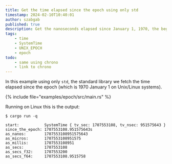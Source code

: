 ```yaml
---
title: Get the time elapsed since the epoch using only std
timestamp: 2024-02-10T10:40:01
author: szabgab
published: true
description: Get the nanoseconds elapsed since January 1, 1970, the beginning of the (UNIX) world.
tags:
    - time
    - SystemTime
    - UNIX_EPOCH
    - epoch
todo:
    - same using chrono
    - link to chrono
---
```



In this example using only `std`, the standard library we fetch the time elapsed since the epoch (which is 1970 January 1 on Unix/Linux systems).

{% include file="examples/epoch/src/main.rs" %}


Running on Linux this is the output:

```
$ cargo run -q

start:           SystemTime { tv_sec: 1707553108, tv_nsec: 951575643 }
since_the_epoch: 1707553108.951575643s
as_nanos:        1707553108951575643
as_micros:       1707553108951575
as_millis:       1707553108951
as_secs:         1707553108
as_secs_f32:     1707553200
as_secs_f64:     1707553108.9515758
```


